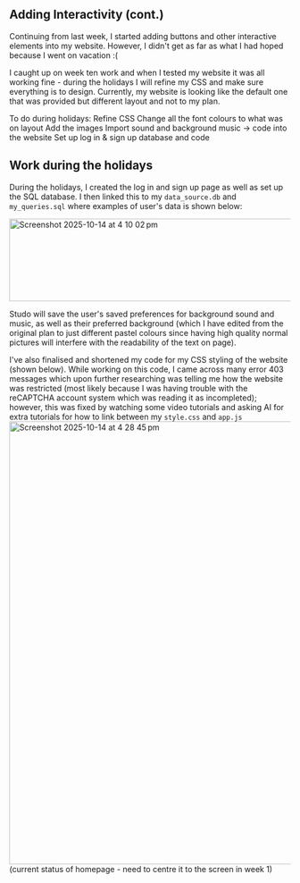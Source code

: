 ## Adding Interactivity (cont.)
Continuing from last week, I started adding buttons and other interactive elements into my website. However, I didn't get as far as what I had hoped because I went on vacation :(

I caught up on week ten work and when I tested my website it was all working fine - during the holidays I will refine my CSS and make sure everything is to design. Currently, my website is looking like the default one that was provided but different layout and not to my plan. 

To do during holidays:
Refine CSS
Change all the font colours to what was on layout
Add the images
Import sound and background music -> code into the website
Set up log in & sign up database and code

## **Work during the holidays**
During the holidays, I created the log in and sign up page as well as set up the SQL database. I then linked this to my `data_source.db` and `my_queries.sql` where examples of user's data is shown below:

<img width="852" height="148" alt="Screenshot 2025-10-14 at 4 10 02 pm" src="https://github.com/user-attachments/assets/5320950a-9429-43a2-a54d-7e194b3a5a9b" />

Studo will save the user's saved preferences for background sound and music, as well as their preferred background (which I have edited from the original plan to just different pastel colours since having high quality normal pictures will interfere with the readability of the text on page).

I've also finalised and shortened my code for my CSS styling of the website (shown below). While working on this code, I came across many error 403 messages which upon further researching was telling me how the website was restricted (most likely because I was having trouble with the reCAPTCHA account system which was reading it as incompleted); however, this was fixed by watching some video tutorials and asking AI for extra tutorials for how to link between my `style.css` and `app.js`
<img width="1410" height="793" alt="Screenshot 2025-10-14 at 4 28 45 pm" src="https://github.com/user-attachments/assets/17c097f9-1637-49c5-8369-37fac20c032b" />
(current status of homepage - need to centre it to the screen in week 1)
